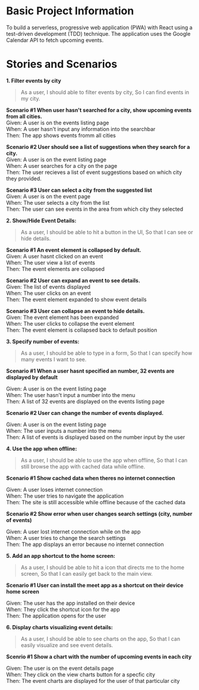 # Basic Project Information 
To build a serverless, progressive web application (PWA) with React using a
test-driven development (TDD) technique. The application uses the Google
Calendar API to fetch upcoming events.

# Stories and Scenarios 
**1. Filter events by city** 
>As a user, 
>I should able to filter events by city,
>So I can find events in my city.

**Scenario #1 When user hasn't searched for a city, show upcoming events from all cities.** <br />
Given: A user is on the events listing page <br />
When: A user hasn't input any information into the searchbar <br />
Then: The app shows events fromm all cities <br />

**Scenario #2 User should see a list of suggestions when they search for a city.** <br />
Given: A user is on the event listing page <br />
When: A user searches for a city on the page <br />
Then: The user recieves a list of event suggestions based on which city they provided. <br />

**Scenario #3 User can select a city from the suggested list** <br />
Given: A user is on the event page <br />
When: The user selects a city from the list <br />
Then: The user can see events in the area from which city they selected <br />

**2. Show/Hide Event Details:**
>As a user,
>I should be able to hit a button in the UI,
>So that I can see or hide details.

**Scenario #1 An event element is collapsed by default.** <br />
Given: A user hasnt clicked on an event <br />
When: The user view a list of events <br />
Then: The event elements are collapsed <br />

**Scenario #2 User can expand an event to see details.** <br />
Given: The list of events displayed  <br />
When: The user clicks on an event  <br />
Then: The event element expanded to show event details  <br />

**Scenario #3 User can collapse an event to hide details.**  <br />
Given: The event element has been expanded  <br />
When: The user clicks to collapse the event element  <br />
Then: The event element is collapsed back to default position  <br />

**3. Specify number of events:**
>As a user,
>I should be able to type in a form,
>So that I can specify how many events I want to see.

**Scenario #1 When a user hasnt specified an number, 32 events are displayed by default** <br />

Given: A user is on the event listing page <br />
When: The user hasn't input a number into the menu <br />
Then: A list of 32 events are displayed on the events listing page <br />

**Scenario #2 User can change the number of events displayed.** <br />

Given: A user is on the event listing page <br />
When: The user inputs a number into the menu <br />
Then: A list of events is displayed based on the number input by the user <br />

**4. Use the app when offline:**
>As a user,
>I should be able to use the app when offline,
>So that I can still browse the app with cached data while offline.

**Scenario #1 Show cached data when theres no internet connection** <br />

Given: A user loses internet connection <br />
When: The user tries to navigate the application <br />
Then: The site is still accessible while offline because of the cached data <br />

**Scenario #2 Show error when user changes search settings (city, number of events)**

Given: A user lost internet connection while on the app <br />
When: A user tries to change the search settings <br />
Then: The app displays an error because no internet connection <br />

**5. Add an app shortcut to the home screen:**
>As a user, 
>I should be able to hit a icon that directs me to the home screen, 
>So that I can easily get back to the main view.

**Scenario #1 User can install the meet app as a shortcut on their device home screen** <br />

Given: The user has the app installed on their device <br />
When: They click the shortcut icon for the app <br />
Then: The application opens for the user <br />

**6. Display charts visualizing event details:** 
>As a user, 
>I should be able to see charts on the app, 
>So that I can easily visualize and see event details.

**Scenrio #1 Show a chart with the number of upcoming events in each city** <br />

Given: The user is on the event details page <br />
When: They click on the view charts button for a specfic city <br />
Then: The event charts are displayed for the user of that particular city  <br />
